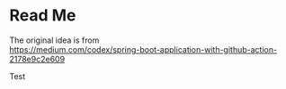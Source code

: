 # Read Me 
The original idea is from  
https://medium.com/codex/spring-boot-application-with-github-action-2178e9c2e609

Test
